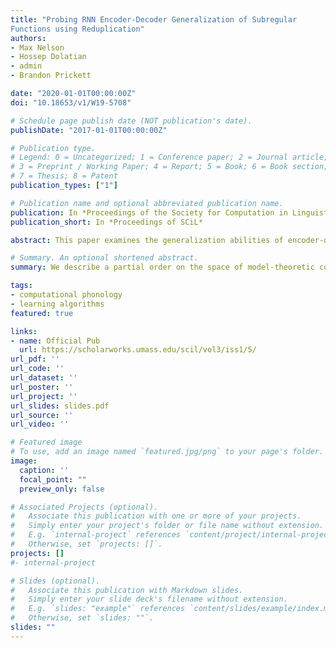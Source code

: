 ```yaml
---
title: "Probing RNN Encoder-Decoder Generalization of Subregular
Functions using Reduplication"
authors:
- Max Nelson
- Hossep Dolatian
- admin
- Brandon Prickett

date: "2020-01-01T00:00:00Z"
doi: "10.18653/v1/W19-5708"

# Schedule page publish date (NOT publication's date).
publishDate: "2017-01-01T00:00:00Z"

# Publication type.
# Legend: 0 = Uncategorized; 1 = Conference paper; 2 = Journal article;
# 3 = Preprint / Working Paper; 4 = Report; 5 = Book; 6 = Book section;
# 7 = Thesis; 8 = Patent
publication_types: ["1"]

# Publication name and optional abbreviated publication name.
publication: In *Proceedings of the Society for Computation in Linguistics*
publication_short: In *Proceedings of SCiL*

abstract: This paper examines the generalization abilities of encoder-decoder networks on a class of subregular functions characteristic of natural language reduplication. We find that, for the simulations we run, attention is a necessary and sufficient mechanism for learning generalizable reduplication. We examine attention alignment to connect RNN computation to a class of 2-way transducers.

# Summary. An optional shortened abstract.
summary: We describe a partial order on the space of model-theoretic constraints and a learning algorithm for constraint inference.

tags:
- computational phonology
- learning algorithms
featured: true

links:
- name: Official Pub
  url: https://scholarworks.umass.edu/scil/vol3/iss1/5/
url_pdf: ''
url_code: ''
url_dataset: ''
url_poster: ''
url_project: ''
url_slides: slides.pdf
url_source: ''
url_video: ''

# Featured image
# To use, add an image named `featured.jpg/png` to your page's folder.
image:
  caption: ''
  focal_point: ""
  preview_only: false

# Associated Projects (optional).
#   Associate this publication with one or more of your projects.
#   Simply enter your project's folder or file name without extension.
#   E.g. `internal-project` references `content/project/internal-project/index.md`.
#   Otherwise, set `projects: []`.
projects: []
#- internal-project

# Slides (optional).
#   Associate this publication with Markdown slides.
#   Simply enter your slide deck's filename without extension.
#   E.g. `slides: "example"` references `content/slides/example/index.md`.
#   Otherwise, set `slides: ""`.
slides: ""
---
```

